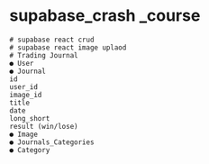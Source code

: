 # supabase_crash _course

```
# supabase react crud
# supabase react image uplaod
# Trading Journal
● User
● Journal
id
user_id
image_id
title
date
long_short
result (win/lose)
● Image
● Journals_Categories
● Category
```

